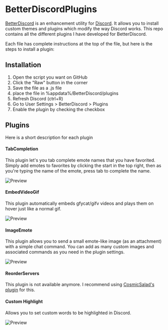 # BetterDiscordPlugins

[BetterDiscord](https://betterdiscord.net/) is an enhancement utility for [Discord](https://discordapp.com/).
It allows you to install custom themes and plugins which modify the way Discord works. This repo contains all the different plugins I have developed for BetterDiscord.

Each file has complete instructions at the top of the file, but here is the steps to install a plugin:

## Installation
 1. Open the script you want on GitHub
 2. Click the "Raw" button in the corner
 3. Save the file as a .js file
 4. place the file in %appdata%/BetterDiscord/plugins
 5. Refresh Discord (ctrl+R)
 6. Go to User Settings > BetterDiscord > Plugins
 7. Enable the plugin by checking the checkbox

## Plugins

Here is a short description for each plugin

#### TabCompletion
This plugin let's you tab complete emote names that you have favorited.
Simply add emotes to favorites by clicking the start in the top right,
then as you're typing the name of the emote, press tab to complete the name.

![Preview](https://zippy.gfycat.com/PastInsidiousCanvasback.gif)

#### EmbedVideoGif
This plugin automatically embeds gfycat/gifv videos and plays them on hover just like a normal gif.

![Preview](https://giant.gfycat.com/GenuineHardtofindIndianpalmsquirrel.gif)

#### ImageEmote
This plugin allows you to send a small emote-like image (as an attachment) with a simple chat command.
You can add as many custom images and associated commands as you need in the plugin settings.

![Preview](https://zippy.gfycat.com/ShadyInfiniteGander.gif)

#### ReorderServers
This plugin is not available anymore. I recommend using [CosmicSalad's plugin](https://github.com/cosmicsalad/Discord-Themes-and-Plugins/blob/master/plugins/Sorter.js) for this.

#### Custom Highlight
Allows you to set custom words to be highlighted in Discord.

![Preview](http://i.imgur.com/cZzaM4t.png)
